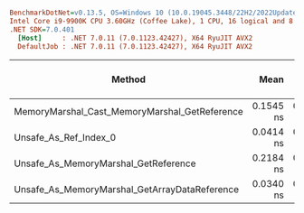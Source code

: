 ``` ini

BenchmarkDotNet=v0.13.5, OS=Windows 10 (10.0.19045.3448/22H2/2022Update)
Intel Core i9-9900K CPU 3.60GHz (Coffee Lake), 1 CPU, 16 logical and 8 physical cores
.NET SDK=7.0.401
  [Host]     : .NET 7.0.11 (7.0.1123.42427), X64 RyuJIT AVX2
  DefaultJob : .NET 7.0.11 (7.0.1123.42427), X64 RyuJIT AVX2


```
|                                        Method |      Mean |     Error |    StdDev |    Median | Ratio | RatioSD | Completed Work Items | Lock Contentions | Code Size | Allocated | Alloc Ratio |
|---------------------------------------------- |----------:|----------:|----------:|----------:|------:|--------:|---------------------:|-----------------:|----------:|----------:|------------:|
| MemoryMarshal_Cast_MemoryMarshal_GetReference | 0.1545 ns | 0.0418 ns | 0.0429 ns | 0.1490 ns |  1.00 |    0.00 |                    - |                - |      51 B |         - |          NA |
|                         Unsafe_As_Ref_Index_0 | 0.0414 ns | 0.0274 ns | 0.0347 ns | 0.0514 ns |  0.27 |    0.30 |                    - |                - |      29 B |         - |          NA |
|          Unsafe_As_MemoryMarshal_GetReference | 0.2184 ns | 0.0356 ns | 0.0585 ns | 0.2101 ns |  1.72 |    0.54 |                    - |                - |      24 B |         - |          NA |
| Unsafe_As_MemoryMarshal_GetArrayDataReference | 0.0340 ns | 0.0253 ns | 0.0416 ns | 0.0123 ns |  0.16 |    0.21 |                    - |                - |      11 B |         - |          NA |
